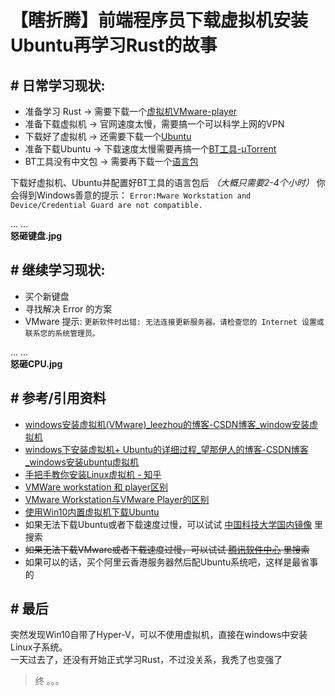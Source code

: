 # 【瞎折腾】前端程序员下载虚拟机安装Ubuntu再学习Rust的故事

## \# 日常学习现状:   
- 准备学习 Rust -> 需要下载一个[虚拟机VMware-player](https://my.vmware.com/cn/web/vmware/downloads/details?downloadGroup=PLAYER-1556&productId=800&rPId=47865)  
- 准备下载虚拟机 -> 官网速度太慢，需要搞一个可以科学上网的VPN   
- 下载好了虚拟机 -> 还需要下载一个[Ubuntu](https://cn.ubuntu.com/download)  
- 准备下载Ubuntu -> 下载速度太慢需要再搞一个[BT工具-µTorrent](https://www.utorrent.com/intl/zh_tw/downloads/win)  
- BT工具没有中文包 -> 需要再下载一个[语言包](https://www.utorrent.com/scripts/dl.php?track=stable&build=43085&client=utorrent)   

下载好虚拟机、Ubuntu并配置好BT工具的语言包后 *<em>（大概只需要2-4个小时）</em>* 你会得到Windows善意的提示： `Error:Mware Workstation and Device/Credential Guard are not compatible.  `

... ...   
**怒砸键盘.jpg**
  
  
## \# 继续学习现状:    
- 买个新键盘
- 寻找解决 Error 的方案
- VMware 提示: `更新软件时出错: 无法连接更新服务器。请检查您的 Internet 设置或联系您的系统管理员。`

... ...   
**怒砸CPU.jpg**



## \# 参考/引用资料

- [windows安装虚拟机(VMware)_leezhou的博客-CSDN博客_window安装虚拟机](https://blog.csdn.net/qq_35206244/article/details/79339453)
- [windows下安装虚拟机+ Ubuntu的详细过程_望那伊人的博客-CSDN博客_windows安装ubuntu虚拟机](https://blog.csdn.net/u012611644/article/details/80728806)
- [手把手教你安装Linux虚拟机 - 知乎](https://zhuanlan.zhihu.com/p/41940739)
- [VMWare workstation 和 player区别](https://blog.csdn.net/alada007/article/details/8205488)
- [VMware Workstation与VMware Player的区别](https://blog.csdn.net/butterflydog/article/details/5910509)
- [使用Win10内置虚拟机下载Ubuntu](https://cloud.tencent.com/developer/news/448568)
- 如果无法下载Ubuntu或者下载速度过慢，可以试试 [中国科技大学国内镜像](http://mirrors.ustc.edu.cn/) 里搜索
- ~~如果无法下载VMware或者下载速度过慢，可以试试 [腾讯软件中心]() 里搜索~~
- 如果可以的话，买个阿里云香港服务器然后配Ubuntu系统吧，这样是最省事的


## \# 最后

突然发现Win10自带了Hyper-V，可以不使用虚拟机，直接在windows中安装Linux子系统。       
一天过去了，还没有开始正式学习Rust，不过没关系，我秃了也变强了  

> 终 。。。  

